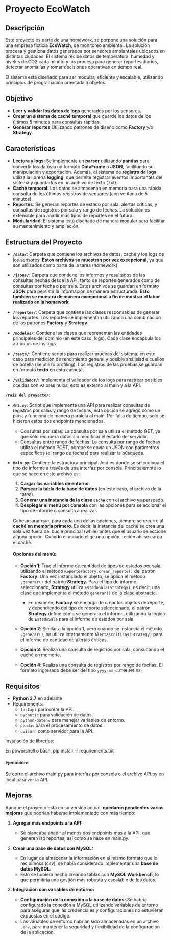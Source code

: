 # Proyecto EcoWatch

## Descripción

Este proyecto es parte de una homework, se porpone una solución para una empresa ficticia **EcoWatch**, de monitoreo ambiental. La solución procesa y gestiona datos generados por sensores ambientales ubicados en distintas ciudades. El sistema recibe datos de temperatura, humedad y niveles de CO2 cada minuto y los procesa para generar reportes diarios, detectar anomalías y tomar decisiones operativas en tiempo real.

El sistema está diseñado para ser modular, eficiente y escalable, utilizando principios de programación orientada a objetos.

## Objetivo

- **Leer y validar los datos de logs** generados por los sensores.
- **Crear un sistema de caché temporal** que guarde los datos de los últimos 5 minutos para consultas rápidas.
- **Generar reportes** Utilizando patrones de diseño como **Factory** y/o **Strategy**.

## Características

- **Lectura y logs**: Se implementa un **parser** utilizando **pandas** para convertir los datos a un formato **DataFrame** o **JSON**, facilitando su manipulación y exportación. Además, el sistema de **registro de logs** utiliza la librería **logging**, que permite registrar eventos importantes del sistema y guardarlos en un archivo de texto (.txt).
- **Caché temporal**: Los datos se almacenan en memoria para una rápida consulta de los últimos registros de sensores (con ventana de 5 minutos).
- **Reportes**: Se generan reportes de estado por sala, alertas críticas, y consultas de registros por sala y rango de fechas. La solución es extensible para añadir más tipos de reportes en el futuro.
- **Modularidad**: El sistema está diseñado de manera modular para facilitar su mantenimiento y ampliación.

## Estructura del Proyecto

- **`/data/`**: Carpeta que contiene los archivos de datos, caché y los logs de los sensores. **Estos archivos se muestran por vez excepcional**, ya que son utilizados como parte de la tarea (homework).
  
- **`/jsons/`**: Carpeta que contiene los informes y resultados de las consultas hechas desde la API, tanto de reportes generados como de consultas por fecha o por sala. Estos archivos se guardan en formato **JSON** para persistir la información de manera estructurada. **Esto también se muestra de manera excepcional a fin de mostrar el labor realizado en la homework**.

- **`/reportes/`**: Carpeta que contiene las clases responsables de generar los reportes. Los reportes se implementan utilizando una combinación de los patrones **Factory** y **Strategy**.

- **`/modelos/`**: Contiene las clases que representan las entidades principales del dominio (en este caso, logs). Cada clase encapsula los atributos de los logs.

- **`/tests/`**: Contiene scripts para realizar pruebas del sistema, en este caso para medición de rendimiento general y posible análisisd e cuellos de botella (se utilizó profiling). Los registros de las pruebas se guardan en formato **texto** en esta carpeta.

- **`/validador/`**: Implementa el validador de los logs para rastrear posibles cceldas con valores nulos, esto es externo al main y a la API.

**`/raíz del proyecto/`**: 
- *`API.py`*: Script que implementa una API para realizar consultas de registros por salas y rango de fechas, esta opción se agregó como un plus, y funciona de manera paralela al main. Por falta de tiempo, solo se hicieron estos dos endpoints mencionados.
   - Consultas por salas: La consulta por sala utiliza el método GET, ya que sólo recupera datos sin modificar el estado del servidor.
   - Consultas entre rango de fechas: La consulta por rango de fechas utiliza el método POST, porque se envía un JSON con parámetros específicos (el rango de fechas) para realizar la búsqueda.
- **`Main.py`**: Contiene la estructura principal. Acá es donde se selecciona el tipo de informe a través de una interfaz por consola. Principalemnte lo que se hace en este archivo es:
  1. **Cargar las variables de entorno**.
  2. **Parsear la tabla de la base de datos** (en este caso, el archivo de la tarea).
  3. **Generar una instancia de la clase `Cache`** con el archivo ya parseado.
  4. **Desplegar el menú por consola** con las opciones para seleccionar el tipo de informe o consulta a realizar.
  
  Cabe aclarar que, para cada una de las opciones, siempre se recurre al **caché en memoria primero**. Es decir, la instancia del caché se crea una sola vez fuera del bucle principal (while) antes que el usuario 
  seleccione alguna opción. Cuando el usuario elige una opción, recién ahí se carga el caché.

  #### **Opciones del menú**:
  - **Opción 1**: Trae el informe de cantidad de tipos de estados por sala, utilizando el método `ReporteFactory.crear_reporte()` del patrón **Factory**. Una vez instanciado el objeto, se aplica el método `.generar()` del patrón **Strategy**. Para el tipo de informe seleccionado, **Strategy** utiliza `EstadoSala(Strategy)`, es decir, una clase que implementa el método `generar()` de la clase abstracta.  
    - En resumen, **Factory** se encarga de crear los objetos de reporte, y dependiendo del tipo de reporte seleccionado, el patrón **Strategy** define cómo se generará el informe, utilizando la lógica de `EstadoSala` para el informe de estados por sala.

  - **Opción 2**: Similar a la opción 1, pero cuando se instancia el método `.generar()`, se utiliza internamente `AlertasCriticas(Strategy)` para el informe de cantidad de alertas críticas.

  - **Opción 3**: Realiza una consulta de registros por sala, consultando el caché en memoria.

  - **Opción 4**: Realiza una consulta de registros por rango de fechas. El formato ingresado debe ser del tipo `yyyy-mm-ddTHH:MM:SS`.
## Requisitos

- **Python 3.7** en adelante
- Requirements:
  - `fastapi` para crear la API.
  - `pydantic` para validación de datos.
  - `python-dotenv` para manejar variables de entorno.
  - `pandas` para el procesamiento de datos.
  - `uvicorn` como servidor para la API.

Instalación de librerías:

En powershell o bash,
pip install -r requirements.txt

  #### **Ejecución**:
  Se corre el archivo main.py para interfaz por consola o el archivo API.py en local para ver la API. 


  ## Mejoras

Aunque el proyecto está en su versión actual, **quedaron pendientes varias mejoras** que podrían haberse implementado con más tiempo:

1. **Agregar más endpoints a la API:**
   - Se planeaba añadir al menos dos endpoints más a la API, que generen lso reportes, así como se hace en main.py. 

2. **Crear una base de datos con MySQL:**
   - En lugar de almacenar la información en el mismo formato que lo recibimoss (csv), se había considerado implementar una **base de datos MySQL**. 
   - Esto se hubiera hecho creando tablas con **MySQL Workbench**, lo que permitiría una gestión más robusta y escalable de los datos.

3. **Integración con variables de entorno:**
   - **Configuración de la conexión a la base de datos:** Se habría configurado la conexión a MySQL utilizando variables de entorno para asegurar que las credenciales y configuraciones no estuvieran expuestas en el código.
   - Las variables de entorno habrían sido almacenadas en un archivo `.env`, para mantener la seguridad y flexibilidad de la configuración de la aplicación.


